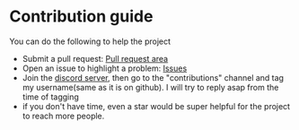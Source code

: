 # Contribution guide

You can do the following to help the project

* Submit a pull request: [Pull request area](https://github.com/absozero/BOSA-bot/pulls)
* Open an issue to highlight a problem: [Issues](https://github.com/absozero/BOSA-bot/issues)
* Join the [discord server](https://discord.gg/tmFf5zt827), then go to the "contributions" channel and tag my username(same as it is on github). I will try to reply asap from the time of tagging
* if you don't have time, even a star would be super helpful for the project to reach more people.